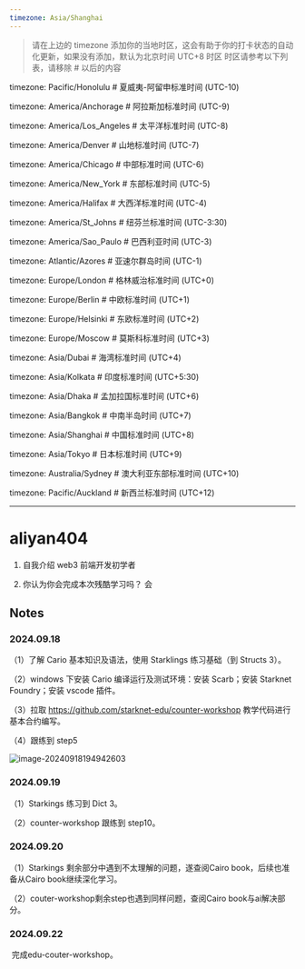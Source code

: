 ```yaml
---
timezone: Asia/Shanghai
---
```


> 请在上边的 timezone 添加你的当地时区，这会有助于你的打卡状态的自动化更新，如果没有添加，默认为北京时间 UTC+8 时区
> 时区请参考以下列表，请移除 # 以后的内容

timezone: Pacific/Honolulu # 夏威夷-阿留申标准时间 (UTC-10)

timezone: America/Anchorage # 阿拉斯加标准时间 (UTC-9)

timezone: America/Los_Angeles # 太平洋标准时间 (UTC-8)

timezone: America/Denver # 山地标准时间 (UTC-7)

timezone: America/Chicago # 中部标准时间 (UTC-6)

timezone: America/New_York # 东部标准时间 (UTC-5)

timezone: America/Halifax # 大西洋标准时间 (UTC-4)

timezone: America/St_Johns # 纽芬兰标准时间 (UTC-3:30)

timezone: America/Sao_Paulo # 巴西利亚时间 (UTC-3)

timezone: Atlantic/Azores # 亚速尔群岛时间 (UTC-1)

timezone: Europe/London # 格林威治标准时间 (UTC+0)

timezone: Europe/Berlin # 中欧标准时间 (UTC+1)

timezone: Europe/Helsinki # 东欧标准时间 (UTC+2)

timezone: Europe/Moscow # 莫斯科标准时间 (UTC+3)

timezone: Asia/Dubai # 海湾标准时间 (UTC+4)

timezone: Asia/Kolkata # 印度标准时间 (UTC+5:30)

timezone: Asia/Dhaka # 孟加拉国标准时间 (UTC+6)

timezone: Asia/Bangkok # 中南半岛时间 (UTC+7)

timezone: Asia/Shanghai # 中国标准时间 (UTC+8)

timezone: Asia/Tokyo # 日本标准时间 (UTC+9)

timezone: Australia/Sydney # 澳大利亚东部标准时间 (UTC+10)

timezone: Pacific/Auckland # 新西兰标准时间 (UTC+12)

---

# aliyan404

1. 自我介绍
   web3 前端开发初学者

2. 你认为你会完成本次残酷学习吗？
   会

## Notes

<!-- Content_START -->

### 2024.09.18

 （1）了解 Cario 基本知识及语法，使用 Starklings 练习基础（到 Structs 3）。

 （2）windows 下安装 Cario 编译运行及测试环境：安装 Scarb；安装 Starknet Foundry；安装 vscode 插件。

 （3）拉取 https://github.com/starknet-edu/counter-workshop 教学代码进行基本合约编写。

 （4）跟练到 step5

![image-20240918194942603](C:\Users\14344\AppData\Roaming\Typora\typora-user-images\image-20240918194942603.png)



### 2024.09.19

 （1）Starkings 练习到 Dict 3。

 （2）counter-workshop 跟练到 step10。



### 2024.09.20

 （1）Starkings 剩余部分中遇到不太理解的问题，遂查阅Cairo book，后续也准备从Cairo book继续深化学习。

 （2）couter-workshop剩余step也遇到同样问题，查阅Cairo book与ai解决部分。



### 2024.09.22

​	完成edu-couter-workshop。
<!-- Content_END -->
